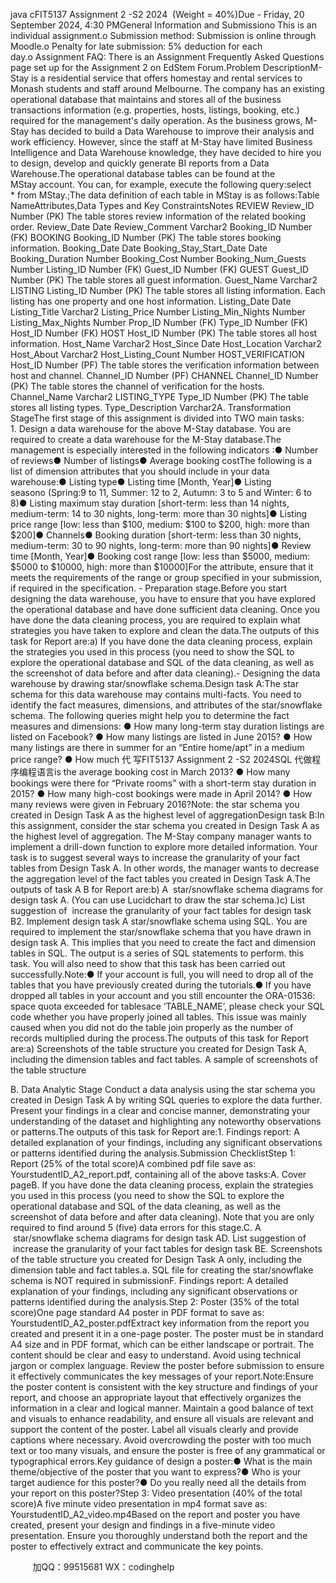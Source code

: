 java cFIT5137 Assignment 2 -S2 2024  (Weight = 40%)Due - Friday, 20 September 2024, 4:30 PMGeneral Information and Submissiono This is an individual assignment.o Submission method: Submission is online through Moodle.o Penalty for late submission: 5% deduction for each day.o Assignment FAQ: There is an Assignment Frequently Asked Questions page set up for the Assignment 2 on EdStem Forum.Problem DescriptionM-Stay is a residential service that offers homestay and rental services to Monash students and staff around Melbourne. The company has an existing operational database that maintains and stores all of the business transactions information (e.g. properties, hosts, listings, booking, etc.) required for the management's daily operation. As the business grows, M-Stay has decided to build a Data Warehouse to improve their analysis and work efficiency. However, since the staff at M-Stay have limited Business Intelligence and Data Warehouse knowledge, they have decided to hire you to design, develop and quickly generate BI reports from a Data Warehouse.The operational database tables can be found at the MStay account. You can, for example, execute the following query:select * from MStay.;The data definition of each table in MStay is as follows:Table NameAttributes,Data Types and Key ConstraintsNotes
REVIEW
Review_ID 
Number
(PK)
The table stores review information of the related booking order. 
Review_Date
Date
Review_Comment
Varchar2
Booking_ID
Number
(FK)
BOOKING
Booking_ID
Number
(PK)
The table stores booking information.
Booking_Date
Date
Booking_Stay_Start_Date
Date
Booking_Duration
Number
Booking_Cost
Number
Booking_Num_Guests
Number
Listing_ID
Number
(FK)
Guest_ID
Number
(FK)
GUEST
Guest_ID
Number
(PK)
The table stores all guest information.
Guest_Name
Varchar2
LISTING
Listing_ID
Number
(PK)
The table stores all listing information. Each listing has one property and one host information.
Listing_Date
Date
Listing_Title
Varchar2
Listing_Price
Number
Listing_Min_Nights
Number
Listing_Max_Nights
Number
Prop_ID
Number
(FK)
Type_ID
Number
(FK)
Host_ID
Number
(FK)
HOST
Host_ID
Number
(PK)
The table stores all host information.
Host_Name
Varchar2
Host_Since
Date
Host_Location
Varchar2
Host_About
Varchar2
Host_Listing_Count
Number
HOST_VERIFICATION
Host_ID
Number
(PF)
The table stores the verification information between host and channel.
Channel_ID
Number
(PF)
CHANNEL
Channel_ID
Number
(PK)
The table stores the channel of verification for the hosts.
Channel_Name
Varchar2
LISTING_TYPE
Type_ID
Number
(PK)
The table stores all listing types.
Type_Description
Varchar2A. Transformation StageThe first stage of this assignment is divided into TWO main tasks:
1. Design a data warehouse for the above M-Stay database.
You are required to create a data warehouse for the M-Stay database.The management is especially interested in the following indicators :● Number of reviews● Number of listings● Average booking costThe following is a list of dimension attributes that you should include in your data warehouse:● Listing type● Listing time [Month, Year]● Listing seasono (Spring:9 to 11, Summer: 12 to 2, Autumn: 3 to 5 and Winter: 6 to 8)● Listing maximum stay duration [short-term: less than 14 nights, medium-term: 14 to 30 nights, long-term: more than 30 nights]● Listing price range [low: less than $100, medium: $100 to $200, high: more than $200]● Channels● Booking duration [short-term: less than 30 nights, medium-term: 30 to 90 nights, long-term: more than 90 nights]● Review time [Month, Year]● Booking cost range [low: less than $5000, medium: $5000 to $10000, high: more than $10000]For the attribute, ensure that it meets the requirements of the range or group specified in your submission, if required in the specification.
- Preparation stage.Before you start designing the data warehouse, you have to ensure that you have explored the operational database and have done sufficient data cleaning. Once you have done the data cleaning process, you are required to explain what strategies you have taken to explore and clean the data.The outputs of this task for Report are:a) If you have done the data cleaning process, explain the strategies you used in this process (you need to show the SQL to explore the operational database and SQL of the data cleaning, as well as the screenshot of data before and after data cleaning).- Designing the data warehouse by drawing star/snowflake schema.Design task A:The star schema for this data warehouse may contains multi-facts. You need to identify the fact measures, dimensions, and attributes of the star/snowflake schema. The following queries might help you to determine the fact measures and dimensions:
● How many long-term stay duration listings are listed on Facebook?
● How many listings are listed in June 2015?
● How many listings are there in summer for an “Entire home/apt” in a medium price range?
● How much 代 写FIT5137 Assignment 2 -S2 2024SQL
代做程序编程语言is the average booking cost in March 2013?
● How many bookings were there for “Private rooms” with a short-term stay duration in 2015?
● How many high-cost bookings were made in April 2014?
● How many reviews were given in February 2016?Note: the star schema you created in Design Task A as the highest level of aggregationDesign task B:In this assignment, consider the star schema you created in Design Task A as the highest level of aggregation. The M-Stay company manager wants to implement a drill-down function to explore more detailed information. Your task is to suggest several ways to increase the granularity of your fact tables from Design Task A. In other words, the manager wants to decrease the aggregation level of the fact tables you created in Design Task A.The outputs of task A  B for Report are:b) A  star/snowflake schema diagrams for design task A. (You can use Lucidchart to draw the star schema.)c) List suggestion of  increase the granularity of your fact tables for design task B2. Implement design task A star/snowflake schema using SQL. You are required to implement the star/snowflake schema that you have drawn in design task A. This implies that you need to create the fact and dimension tables in SQL. The output is a series of SQL statements to perform. this task. You will also need to show that this task has been carried out successfully.Note:● If your account is full, you will need to drop all of the tables that you have previously created during the tutorials.● If you have dropped all tables in your account and you still encounter the ORA-01536: space quota exceeded for tablesace ‘TABLE_NAME’, please check your SQL code whether you have properly joined all tables. This issue was mainly caused when you did not do the table join properly as the number of records multiplied during the process.The outputs of this task for Report are:a) Screenshots of the table structure you created for Design Task A, including the dimension tables and fact tables.
A sample of screenshots of the table structure

B. Data Analytic Stage
Conduct a data analysis using the star schema you created in Design Task A by writing SQL queries to explore the data further. Present your findings in a clear and concise manner, demonstrating your understanding of the dataset and highlighting any noteworthy observations or patterns.The outputs of this task for Report are:1. Findings report: A detailed explanation of your findings, including any significant observations or patterns identified during the analysis.Submission ChecklistStep 1: Report (25% of the total score)A combined pdf file save as: YourstudentID_A2_report.pdf, containing all of the above tasks:A. Cover pageB. If you have done the data cleaning process, explain the strategies you used in this process (you need to show the SQL to explore the operational database and SQL of the data cleaning, as well as the screenshot of data before and after data cleaning). Note that you are only required to find around 5 (five) data errors for this stage.C. A  star/snowflake schema diagrams for design task AD. List suggestion of  increase the granularity of your fact tables for design task BE. Screenshots of the table structure you created for Design Task A only, including the dimension table and fact tables.a. SQL file for creating the star/snowflake schema is NOT required in submissionF. Findings report: A detailed explanation of your findings, including any significant observations or patterns identified during the analysis.Step 2: Poster (35% of the total score)One page standard A4 poster in PDF format to save as: YourstudentID_A2_poster.pdfExtract key information from the report you created and present it in a one-page poster. The poster must be in standard A4 size and in PDF format, which can be either landscape or portrait. The content should be clear and easy to understand. Avoid using technical jargon or complex language. Review the poster before submission to ensure it effectively communicates the key messages of your report.Note:Ensure the poster content is consistent with the key structure and findings of your report, and choose an appropriate layout that effectively organizes the information in a clear and logical manner. Maintain a good balance of text and visuals to enhance readability, and ensure all visuals are relevant and support the content of the poster. Label all visuals clearly and provide captions where necessary. Avoid overcrowding the poster with too much text or too many visuals, and ensure the poster is free of any grammatical or typographical errors.Key guidance of design a poster:● What is the main theme/objective of the poster that you want to express?● Who is your target audience for this poster?● Do you really need all the details from your report on this poster?Step 3: Video presentation (40% of the total score)A five minute video presentation in mp4 format save as: YourstudentID_A2_video.mp4Based on the report and poster you have created, present your design and findings in a five-minute video presentation. Ensure you thoroughly understand both the report and the poster to effectively extract and communicate the key points.

         
加QQ：99515681  WX：codinghelp
